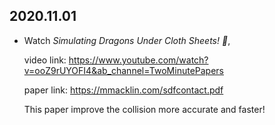 2020.11.01
---

- Watch *Simulating Dragons Under Cloth Sheets! 🐲*,

  video link: <https://www.youtube.com/watch?v=ooZ9rUYOFI4&ab_channel=TwoMinutePapers>
  
  paper link: <https://mmacklin.com/sdfcontact.pdf>
  
  This paper improve the collision more accurate and faster!
